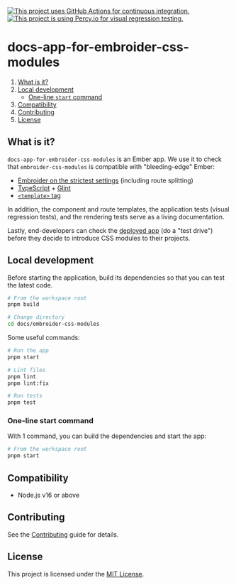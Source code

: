 [![This project uses GitHub Actions for continuous integration.](https://github.com/ijlee2/embroider-css-modules/actions/workflows/ci.yml/badge.svg)](https://github.com/ijlee2/embroider-css-modules/actions/workflows/ci.yml)
[![This project is using Percy.io for visual regression testing.](https://percy.io/static/images/percy-badge.svg)](https://percy.io/Isaac/embroider-css-modules)

# docs-app-for-embroider-css-modules

1. [What is it?](#what-is-it)
1. [Local development](#local-development)
    - [One-line `start` command](#one-line-start-command)
1. [Compatibility](#compatibility)
1. [Contributing](#contributing)
1. [License](#license)


## What is it?

`docs-app-for-embroider-css-modules` is an Ember app. We use it to check that `embroider-css-modules` is compatible with "bleeding-edge" Ember:

- [Embroider on the strictest settings](https://github.com/embroider-build/embroider/#options) (including route splitting)
- [TypeScript](https://www.typescriptlang.org/docs/) + [Glint](https://typed-ember.gitbook.io/glint/)
- [`<template>` tag](https://github.com/ember-template-imports/ember-template-imports)

In addition, the component and route templates, the application tests (visual regression tests), and the rendering tests serve as a living documentation.

Lastly, end-developers can check the [deployed app](https://embroider-css-modules.netlify.app/) (do a "test drive") before they decide to introduce CSS modules to their projects.


## Local development

Before starting the application, build its dependencies so that you can test the latest code.

```sh
# From the workspace root
pnpm build

# Change directory
cd docs/embroider-css-modules
```

Some useful commands:

```sh
# Run the app
pnpm start

# Lint files
pnpm lint
pnpm lint:fix

# Run tests
pnpm test
```


### One-line start command

With 1 command, you can build the dependencies and start the app:

```sh
# From the workspace root
pnpm start
```


## Compatibility

- Node.js v16 or above


## Contributing

See the [Contributing](../../CONTRIBUTING.md) guide for details.


## License

This project is licensed under the [MIT License](../../LICENSE.md).
